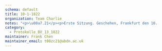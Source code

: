 ```yaml
---
schema: default
title: 10-1-1822
organization: Team Charlie
notes: "<p>\u00a7.21</p><p>Erste Sitzung. Geschehen, Frankfurt den 10. Januar 1822. In Gegenwart Von Seiten Oesterreichs: des Kaiserlich-Kf6niglichen wirklichen Geheimen Raths, He Grafen von Buol=Schauenstein; Von Seiten Preussens: des Kniglichen wirklichen geheimen Staats- und Cabin Ministers, Herrn Grafen von der Goltz; Von Seiten Baierns: des Kniglichen wirklichen Herrn Staatsraths, Freiherrn v. Aret Von Seiten Sachsens: des Kniglichen wirklichen Geheimen Raths, Herrn von Carlow Von Seiten Hannovers: des Kniglichen Geheimen Raths, Herrn von Hammerste Von Seiten Wfcrtembergs: des Kniglichen Herrn Staatsministers, Freiherrn Wangenheim</p>"
category:
  - Protokolle_BV_13_1822
maintainer: Frank Chen
maintainer_email: t08zc21@abdn.ac.uk
---
```

